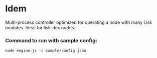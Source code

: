 # ldem
Multi-process controller optimized for operating a node with many Lisk modules. Ideal for lisk-dex nodes.

### Command to run with sample config:

```
node engine.js -c sample/config.json
```

